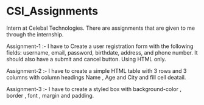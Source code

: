 # CSI_Assignments
Intern at Celebal Technologies. 
There are assignments that are given to me through the internship.


Assignment-1 :- I have to Create a user registration form with the following fields: username, email, password, birthdate, address, and phone number. It should also have a submit and cancel button. Using HTML only.


Assignment-2 :- I have to create a simple HTML table with 3 rows and 3 columns with column headings Name , Age and City and fill cell deatail.


Assignment-3 :- I have to create a styled box with background-color , border , font , margin and padding.


